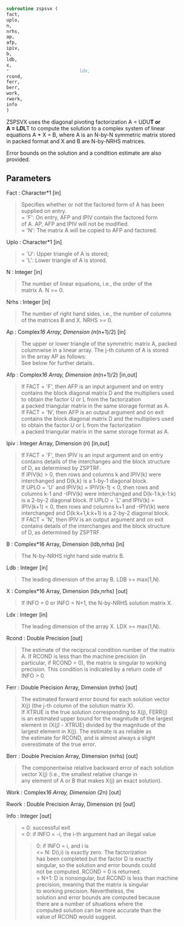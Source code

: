 ```fortran  
subroutine zspsvx (  
fact,  
uplo,  
n,  
nrhs,  
ap,  
afp,  
ipiv,  
b,  
ldb,  
x,  
*                          ldx,  
rcond,  
ferr,  
berr,  
work,  
rwork,  
info  
)  
```  
  
ZSPSVX uses the diagonal pivoting factorization A = U*D*U**T or  
A = L*D*L**T to compute the solution to a complex system of linear  
equations A * X = B, where A is an N-by-N symmetric matrix stored  
in packed format and X and B are N-by-NRHS matrices.  
  
Error bounds on the solution and a condition estimate are also  
provided.  
  
## Parameters  
Fact : Character*1 [in]  
> Specifies whether or not the factored form of A has been  
> supplied on entry.  
> = 'F':  On entry, AFP and IPIV contain the factored form  
> of A.  AP, AFP and IPIV will not be modified.  
> = 'N':  The matrix A will be copied to AFP and factored.  
  
Uplo : Character*1 [in]  
> = 'U':  Upper triangle of A is stored;  
> = 'L':  Lower triangle of A is stored.  
  
N : Integer [in]  
> The number of linear equations, i.e., the order of the  
> matrix A.  N >= 0.  
  
Nrhs : Integer [in]  
> The number of right hand sides, i.e., the number of columns  
> of the matrices B and X.  NRHS >= 0.  
  
Ap : Complex*16 Array, Dimension (n*(n+1)/2) [in]  
> The upper or lower triangle of the symmetric matrix A, packed  
> columnwise in a linear array.  The j-th column of A is stored  
> in the array AP as follows:  
> See below for further details.  
  
Afp : Complex*16 Array, Dimension (n*(n+1)/2) [in,out]  
> If FACT = 'F', then AFP is an input argument and on entry  
> contains the block diagonal matrix D and the multipliers used  
> to obtain the factor U or L from the factorization  
> a packed triangular matrix in the same storage format as A.  
> If FACT = 'N', then AFP is an output argument and on exit  
> contains the block diagonal matrix D and the multipliers used  
> to obtain the factor U or L from the factorization  
> a packed triangular matrix in the same storage format as A.  
  
Ipiv : Integer Array, Dimension (n) [in,out]  
> If FACT = 'F', then IPIV is an input argument and on entry  
> contains details of the interchanges and the block structure  
> of D, as determined by ZSPTRF.  
> If IPIV(k) > 0, then rows and columns k and IPIV(k) were  
> interchanged and D(k,k) is a 1-by-1 diagonal block.  
> If UPLO = 'U' and IPIV(k) = IPIV(k-1) < 0, then rows and  
> columns k-1 and -IPIV(k) were interchanged and D(k-1:k,k-1:k)  
> is a 2-by-2 diagonal block.  If UPLO = 'L' and IPIV(k) =  
> IPIV(k+1) < 0, then rows and columns k+1 and -IPIV(k) were  
> interchanged and D(k:k+1,k:k+1) is a 2-by-2 diagonal block.  
> If FACT = 'N', then IPIV is an output argument and on exit  
> contains details of the interchanges and the block structure  
> of D, as determined by ZSPTRF.  
  
B : Complex*16 Array, Dimension (ldb,nrhs) [in]  
> The N-by-NRHS right hand side matrix B.  
  
Ldb : Integer [in]  
> The leading dimension of the array B.  LDB >= max(1,N).  
  
X : Complex*16 Array, Dimension (ldx,nrhs) [out]  
> If INFO = 0 or INFO = N+1, the N-by-NRHS solution matrix X.  
  
Ldx : Integer [in]  
> The leading dimension of the array X.  LDX >= max(1,N).  
  
Rcond : Double Precision [out]  
> The estimate of the reciprocal condition number of the matrix  
> A.  If RCOND is less than the machine precision (in  
> particular, if RCOND = 0), the matrix is singular to working  
> precision.  This condition is indicated by a return code of  
> INFO > 0.  
  
Ferr : Double Precision Array, Dimension (nrhs) [out]  
> The estimated forward error bound for each solution vector  
> X(j) (the j-th column of the solution matrix X).  
> If XTRUE is the true solution corresponding to X(j), FERR(j)  
> is an estimated upper bound for the magnitude of the largest  
> element in (X(j) - XTRUE) divided by the magnitude of the  
> largest element in X(j).  The estimate is as reliable as  
> the estimate for RCOND, and is almost always a slight  
> overestimate of the true error.  
  
Berr : Double Precision Array, Dimension (nrhs) [out]  
> The componentwise relative backward error of each solution  
> vector X(j) (i.e., the smallest relative change in  
> any element of A or B that makes X(j) an exact solution).  
  
Work : Complex*16 Array, Dimension (2*n) [out]  
  
Rwork : Double Precision Array, Dimension (n) [out]  
  
Info : Integer [out]  
> = 0: successful exit  
> < 0: if INFO = -i, the i-th argument had an illegal value  
> > 0:  if INFO = i, and i is  
> <= N:  D(i,i) is exactly zero.  The factorization  
> has been completed but the factor D is exactly  
> singular, so the solution and error bounds could  
> not be computed. RCOND = 0 is returned.  
> = N+1: D is nonsingular, but RCOND is less than machine  
> precision, meaning that the matrix is singular  
> to working precision.  Nevertheless, the  
> solution and error bounds are computed because  
> there are a number of situations where the  
> computed solution can be more accurate than the  
> value of RCOND would suggest.  
  
